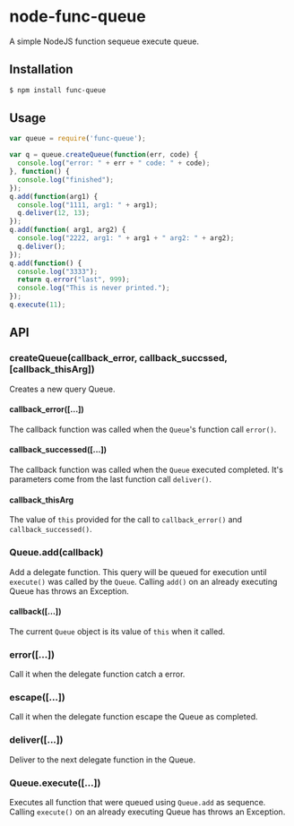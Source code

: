 node-func-queue
===============

A simple NodeJS function sequeue execute queue.

## Installation

```bash
$ npm install func-queue
```

## Usage

```javascript
var queue = require('func-queue');

var q = queue.createQueue(function(err, code) {
  console.log("error: " + err + " code: " + code);
}, function() {
  console.log("finished");
});
q.add(function(arg1) {
  console.log("1111, arg1: " + arg1);
  q.deliver(12, 13);
});
q.add(function( arg1, arg2) {
  console.log("2222, arg1: " + arg1 + " arg2: " + arg2);
  q.deliver();
});
q.add(function() {
  console.log("3333");
  return q.error("last", 999);
  console.log("This is never printed.");
});
q.execute(11);
```

## API

### createQueue(callback_error, callback_succssed, [callback_thisArg])

Creates a new query Queue.

#### callback_error([...])

The callback function was called when the `Queue`'s function call `error()`.

#### callback_successed([...])

The callback function was called when the `Queue` executed completed. It's parameters come from the last function call `deliver()`.

#### callback_thisArg

The value of `this` provided for the call to `callback_error()` and `callback_successed()`.

### Queue.add(callback)

Add a delegate function. This query will be queued for execution until `execute()` was called by the `Queue`.
Calling `add()` on an already executing Queue has throws an Exception.

#### callback([...])

The current `Queue` object is its value of `this` when it called.

### error([...])

Call it when the delegate function catch a error.

### escape([...])

Call it when the delegate function escape the Queue as completed.

### deliver([...])

Deliver to the next delegate function in the Queue.

### Queue.execute([...])

Executes all function that were queued using `Queue.add` as sequence.
Calling `execute()` on an already executing Queue has throws an Exception.
